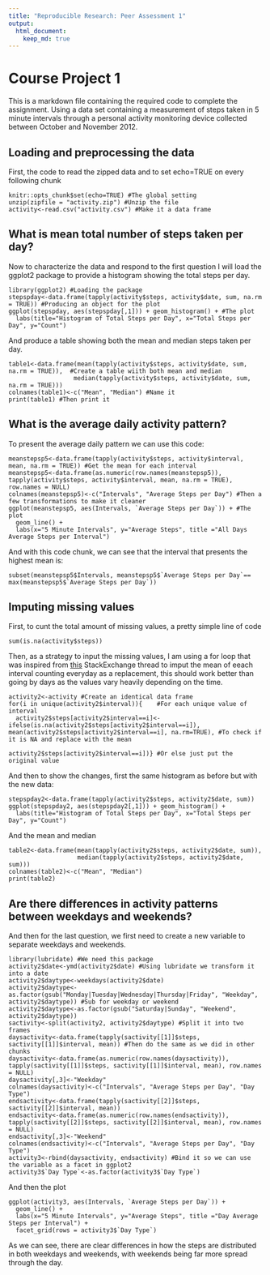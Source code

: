 ```yaml
---
title: "Reproducible Research: Peer Assessment 1"
output: 
  html_document:
    keep_md: true
---
```

# Course Project 1
This is a markdown file containing the required code to complete the assignment. 
Using a data set containing a measurement of steps taken in 5 minute intervals through a personal activity monitoring device collected between October and November 2012. 

## Loading and preprocessing the data

First, the code to read the zipped data and to set echo=TRUE on every following chunk
```{r}
knitr::opts_chunk$set(echo=TRUE) #The global setting
unzip(zipfile = "activity.zip") #Unzip the file
activity<-read.csv("activity.csv") #Make it a data frame
```

## What is mean total number of steps taken per day?

Now to characterize the data and respond to the first question I will load the ggplot2 package to provide a histogram showing the total steps per day.

```{r}
library(ggplot2) #Loading the package
stepspday<-data.frame(tapply(activity$steps, activity$date, sum, na.rm = TRUE)) #Producing an object for the plot
ggplot(stepspday, aes(stepspday[,1])) + geom_histogram() + #The plot
  labs(title="Histogram of Total Steps per Day", x="Total Steps per Day", y="Count")  
```


And produce a table showing both the mean and median steps taken per day.

```{r}
table1<-data.frame(mean(tapply(activity$steps, activity$date, sum, na.rm = TRUE)),  #Create a table wiith both mean and median
                  median(tapply(activity$steps, activity$date, sum, na.rm = TRUE)))
colnames(table1)<-c("Mean", "Median") #Name it
print(table1) #Then print it
```

## What is the average daily activity pattern?

To present the average daily pattern we can use this code:

```{r}
meanstepsp5<-data.frame(tapply(activity$steps, activity$interval, mean, na.rm = TRUE)) #Get the mean for each interval
meanstepsp5<-data.frame(as.numeric(row.names(meanstepsp5)), tapply(activity$steps, activity$interval, mean, na.rm = TRUE), row.names = NULL)
colnames(meanstepsp5)<-c("Intervals", "Average Steps per Day") #Then a few transformations to make it cleaner
ggplot(meanstepsp5, aes(Intervals, `Average Steps per Day`)) + #The plot
  geom_line() +
  labs(x="5 Minute Intervals", y="Average Steps", title ="All Days Average Steps per Interval")
```


And with this code chunk, we can see that the interval that presents the highest mean is:
```{r}
subset(meanstepsp5$Intervals, meanstepsp5$`Average Steps per Day`== max(meanstepsp5$`Average Steps per Day`))
```

## Imputing missing values

First, to cunt the total amount of missing values, a pretty simple line of code

```{r}
sum(is.na(activity$steps))
```


Then, as a strategy to input the missing values, I am using a for loop that was inspired from [this](https://datascience.stackexchange.com/questions/14065/imputing-missing-values-by-mean-by-id-column-in-r) StackExchange thread to imput the mean of eeach interval counting everyday as a replacement, this should work better than going by days as the values vary heavily depending on the time.

```{r}
activity2<-activity #Create an identical data frame
for(i in unique(activity2$interval)){    #For each unique value of interval
  activity2$steps[activity2$interval==i]<-ifelse(is.na(activity2$steps[activity2$interval==i]), mean(activity2$steps[activity2$interval==i], na.rm=TRUE), #To check if it is NA and replace with the mean
                                                 activity2$steps[activity2$interval==i])} #Or else just put the original value
```


And then to show the changes, first the same histogram as before but with the new data:

```{r}
stepspday2<-data.frame(tapply(activity2$steps, activity2$date, sum))
ggplot(stepspday2, aes(stepspday2[,1])) + geom_histogram() + 
  labs(title="Histogram of Total Steps per Day", x="Total Steps per Day", y="Count") 
```

And the mean and median

```{r}
table2<-data.frame(mean(tapply(activity2$steps, activity2$date, sum)), 
                   median(tapply(activity2$steps, activity2$date, sum)))
colnames(table2)<-c("Mean", "Median")
print(table2)
```

## Are there differences in activity patterns between weekdays and weekends?

And then for the last question, we first need to create a new variable to separate weekdays and weekends.
```{r}
library(lubridate) #We need this package
activity2$date<-ymd(activity2$date) #Using lubridate we transform it into a date
activity2$daytype<-weekdays(activity2$date)
activity2$daytype<-as.factor(gsub("Monday|Tuesday|Wednesday|Thursday|Friday", "Weekday", activity2$daytype)) #Sub for weekday or weekend
activity2$daytype<-as.factor(gsub("Saturday|Sunday", "Weekend", activity2$daytype))
sactivity<-split(activity2, activity2$daytype) #Split it into two frames
daysactivity<-data.frame(tapply(sactivity[[1]]$steps, sactivity[[1]]$interval, mean)) #Then do the same as we did in other chunks
daysactivity<-data.frame(as.numeric(row.names(daysactivity)), tapply(sactivity[[1]]$steps, sactivity[[1]]$interval, mean), row.names = NULL)
daysactivity[,3]<-"Weekday"
colnames(daysactivity)<-c("Intervals", "Average Steps per Day", "Day Type")
endsactivity<-data.frame(tapply(sactivity[[2]]$steps, sactivity[[2]]$interval, mean))
endsactivity<-data.frame(as.numeric(row.names(endsactivity)), tapply(sactivity[[2]]$steps, sactivity[[2]]$interval, mean), row.names = NULL)
endsactivity[,3]<-"Weekend"
colnames(endsactivity)<-c("Intervals", "Average Steps per Day", "Day Type")
activity3<-rbind(daysactivity, endsactivity) #Bind it so we can use the variable as a facet in ggplot2
activity3$`Day Type`<-as.factor(activity3$`Day Type`)
```

And then the plot

```{r}
ggplot(activity3, aes(Intervals, `Average Steps per Day`)) + 
  geom_line() +
  labs(x="5 Minute Intervals", y="Average Steps", title ="Day Average Steps per Interval") +
  facet_grid(rows = activity3$`Day Type`)
```


As we can see, there are clear differences in how the steps are distributed in both weekdays and weekends, with weekends being far more spread through the day.
